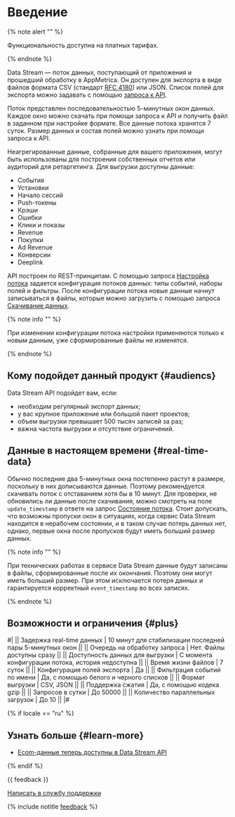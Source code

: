 # Введение

{% note alert "" %}

Функциональность доступна на платных тарифах.

{% endnote %}

Data Stream — поток данных, поступающий от приложения и прошедший обработку в AppMetrica. Он доступен для экспорта в виде файлов формата CSV (стандарт [RFC 4180](https://tools.ietf.org/html/rfc4180)) или JSON. Список полей для экспорта можно задавать с помощью [запроса к API](ref/settings-post.md).

Поток представлен последовательностью 5-минутных окон данных. Каждое окно можно скачать при помощи запроса к API и получить файл в заданном при настройке формате. Все данные потока хранятся 7 суток. Размер данных и состав полей можно узнать при помощи запроса к API.

Неагрегированные данные, собранные для вашего приложения, могут быть использованы для построения собственных отчетов или аудиторий для ретаргетинга. Для выгрузки доступны данные:

- События
- Установки
- Начало сессий
- Push-токены
- Крэши
- Ошибки
- Клики и показы
- Revenue
- Покупки
- Ad Revenue
- Конверсии
- Deeplink

API построен по REST-принципам. С помощью запроса [Настройка потока](ref/settings-post.md) задается конфигурация потоков данных: типы событий, наборы полей и фильтры. После конфигурации потока новые данные начнут записываться в файлы, которые можно загрузить с помощью запроса [Скачивание данных](ref/data.md).

{% note info "" %}

При изменении конфигурации потока настройки применяются только к новым данным, уже сформированные файлы не изменятся.

{% endnote %}

## Кому подойдет данный продукт {#audiencs}

Data Stream API подойдет вам, если:

- необходим регулярный экспорт данных;
- у вас крупное приложение или большой пакет проектов;
- объем выгрузки превышает 500 тысяч записей за раз;
- важна частота выгрузки и отсутствие ограничений.

## Данные в настоящем времени {#real-time-data}

Обычно последние два 5-минутных окна постепенно растут в размере, поскольку в них дописываются данные. Поэтому рекомендуется скачивать поток с отставанием хотя бы в 10 минут. Для проверки, не обновились ли данные после скачивания, можно смотреть на поле `update_timestamp` в ответе на запрос [Состояние потока](ref/status.md). Стоит допускать, что возможны пропуски окон в ситуациях, когда сервис Data Stream находится в нерабочем состоянии, и в таком случае потерь данных нет, однако, первые окна после пропусков будут иметь больший размер данных.

{% note info "" %}

При технических работах в сервисе Data Stream данные будут записаны в файлы, сформированные после их окончания. Поэтому они могут иметь больший размер. При этом исключается потеря данных и гарантируется корректный `event_timestamp` во всех записях.

{% endnote %}

## Возможности и ограничения {#plus}

#|
|| Задержка real-time данных | 10 минут для стабилизации последней пары 5-минутных окон ||
|| Очередь на обработку запроса | Нет. Файлы доступны сразу ||
|| Доступность данных для выгрузки | С момента конфигурации потока, история недоступна ||
|| Время жизни файлов | 7 суток ||
|| Конфигурация полей экспорта | Да ||
|| Фильтрация событий по имени | Да, с помощью белого и черного списков ||
|| Формат выгрузки | CSV, JSON ||
|| Поддержка сжатия | Да, с помощью кодека gzip ||
|| Запросов в сутки | До 50000 ||
|| Количество параллельных загрузок | До 10 ||
|#

{% if locale == "ru" %}

## Узнать больше {#learn-more}

- [Ecom-данные теперь доступны в Data Stream API](https://appmetrica.yandex.ru/about/blog/ecom-dannye-teper-dostupny-v-data-stream-api)

{% endif %}

{{ feedback }}

<a href="../../troubleshooting/feedback-new.html">
  <span class="button">Написать в службу поддержки</span>
</a>

{% include notitle [feedback](../../_includes/feedback-button.md) %}
